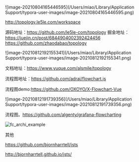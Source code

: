 <!-- flowChart文档 -->



![image-20210804165446595](/Users/miao/Library/Application Support/typora-user-images/image-20210804165446595.png)



http://topology.le5le.com/workspace

源码地址：https://github.com/le5le-com/topology
掘金地址：https://juejin.cn/post/6844904002392424456
https://github.com/zhaodabao/topology

![image-20210812192155341](/Users/miao/Library/Application Support/typora-user-images/image-20210812192155341.png)

文档地址：https://www.yuque.com/alsmile/topology

流程图地址：https://github.com/adrai/flowchart.js

流程图demo:https://github.com/OXOYO/X-Flowchart-Vue

![image-20210812191739356](/Users/miao/Library/Application Support/typora-user-images/image-20210812191739356.png)

流程图。https://github.com/algenty/grafana-flowcharting



![fc_archi_example](/Users/miao/Desktop/学习之旅/vue-simple/src/packages/svg/flowChart/assets/imgs/fc_archi_example.png)









其他

https://github.com/bjornharrtell/jsts

http://bjornharrtell.github.io/jsts/
